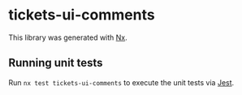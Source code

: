# tickets-ui-comments

This library was generated with [Nx](https://nx.dev).

## Running unit tests

Run `nx test tickets-ui-comments` to execute the unit tests via [Jest](https://jestjs.io).

